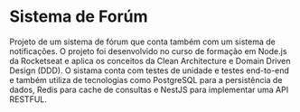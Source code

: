# Sistema de Forúm

Projeto de um sistema de fórum que conta também com um sistema de notificações. O projeto foi desenvolvido no curso de formação em Node.js da Rocketseat e aplica os conceitos da Clean Architecture e Domain Driven Design (DDD). O sistama conta com testes de unidade e testes end-to-end e também utiliza de tecnologias como PostgreSQL para a persistência de dados, Redis para cache de consultas e NestJS para implementar uma API RESTFUL.
